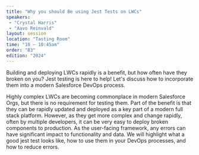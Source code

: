 ```yaml
---
title: "Why you should Be using Jest Tests on LWCs"
speakers:
 - "Crystal Harris"
 - "Aavo Reinvald"
layout: session
location: "Tasting Room"
time: "10 — 10:45am"
order: "B3"
edition: "2024"
---
```


Building and deploying LWCs rapidly is a benefit, but how often have they broken on you? Jest testing is here to help! Let's discuss how to incorporate them into a modern Salesforce DevOps process.
 
Highly complex LWCs are becoming commonplace in modern Salesforce Orgs, but there is no requirement for testing them. Part of the benefit is that they can be rapidly updated and deployed as a key part of a modern full stack platform. However, as they get more complex and change rapidly, often by multiple developers, it can be very easy to deploy broken components to production. As the user-facing framework, any errors can have significant impact to functionality and data. We will highlight what a good jest test looks like, how to use them in your DevOps processes, and how to reduce errors.